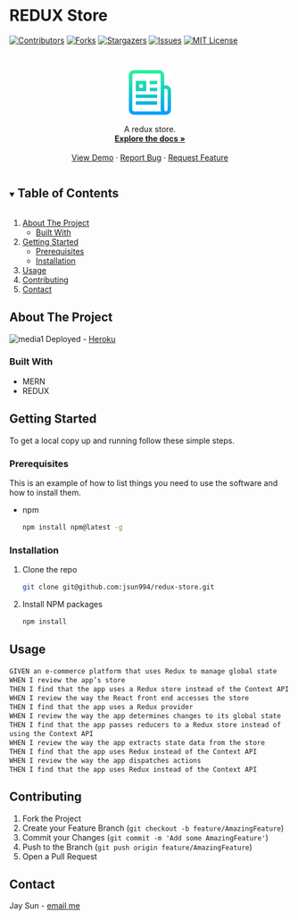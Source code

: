 # REDUX Store

[![Contributors][contributors-shield]][contributors-url]
[![Forks][forks-shield]][forks-url]
[![Stargazers][stars-shield]][stars-url]
[![Issues][issues-shield]][issues-url]
[![MIT License][license-shield]][license-url]

<!-- PROJECT LOGO -->
<br />
<p align="center">
  <a href="https://github.com/jsun994/redux-store">
    <img src="./assets/logo.png" alt="Logo" width="80" height="80">
  </a>

  <p align="center">
  A redux store.
    <br />
    <a href="https://github.com/jsun994/redux-store"><strong>Explore the docs »</strong></a>
    <br />
    <br />
    <a href="">View Demo</a>
    ·
    <a href="https://github.com/jsun994/redux-store">Report Bug</a>
    ·
    <a href="https://github.com/jsun994/redux-store">Request Feature</a>
  </p>
</p>

<!-- TABLE OF CONTENTS -->
<details open="open">
  <summary><h2 style="display: inline-block">Table of Contents</h2></summary>
  <ol>
    <li>
      <a href="#about-the-project">About The Project</a>
      <ul>
        <li><a href="#built-with">Built With</a></li>
      </ul>
    </li>
    <li>
      <a href="#getting-started">Getting Started</a>
      <ul>
        <li><a href="#prerequisites">Prerequisites</a></li>
        <li><a href="#installation">Installation</a></li>
      </ul>
    </li>
    <li><a href="#usage">Usage</a></li>
    <li><a href="#contributing">Contributing</a></li>
    <li><a href="#contact">Contact</a></li>
  </ol>
</details>

<!-- ABOUT THE PROJECT -->
## About The Project

![media1](./assets/ss1.png)
Deployed - [Heroku]()

### Built With

* MERN
* REDUX

<!-- GETTING STARTED -->
## Getting Started

To get a local copy up and running follow these simple steps.

### Prerequisites

This is an example of how to list things you need to use the software and how to install them.
* npm
  ```sh
  npm install npm@latest -g
  ```

### Installation

1. Clone the repo
   ```sh
   git clone git@github.com:jsun994/redux-store.git
   ```
2. Install NPM packages
   ```sh
   npm install
   ```

<!-- USAGE EXAMPLES -->
## Usage

    GIVEN an e-commerce platform that uses Redux to manage global state
    WHEN I review the app’s store
    THEN I find that the app uses a Redux store instead of the Context API
    WHEN I review the way the React front end accesses the store
    THEN I find that the app uses a Redux provider
    WHEN I review the way the app determines changes to its global state
    THEN I find that the app passes reducers to a Redux store instead of using the Context API
    WHEN I review the way the app extracts state data from the store
    THEN I find that the app uses Redux instead of the Context API
    WHEN I review the way the app dispatches actions
    THEN I find that the app uses Redux instead of the Context API

<!-- CONTRIBUTING -->
## Contributing

1. Fork the Project
2. Create your Feature Branch (`git checkout -b feature/AmazingFeature`)
3. Commit your Changes (`git commit -m 'Add some AmazingFeature'`)
4. Push to the Branch (`git push origin feature/AmazingFeature`)
5. Open a Pull Request

<!-- CONTACT -->
## Contact

Jay Sun - [email me](mailto:jaysun054@gmail.com)

[contributors-shield]: https://img.shields.io/github/contributors/jsun994/redux-store.svg?style=for-the-badge
[contributors-url]: https://github.com/jsun994/redux-store/graphs/contributors
[forks-shield]: https://img.shields.io/github/forks/jsun994/redux-store.svg?style=for-the-badge
[forks-url]: https://github.com/jsun994/redux-store/network/members
[stars-shield]: https://img.shields.io/github/stars/jsun994/redux-store.svg?style=for-the-badge
[stars-url]: https://github.com/jsun994/redux-store/stargazers
[issues-shield]: https://img.shields.io/github/issues/jsun994/redux-store.svg?style=for-the-badge
[issues-url]: https://github.com/jsun994/redux-store/issues
[license-shield]: https://img.shields.io/github/license/jsun994/redux-store.svg?style=for-the-badge
[license-url]: https://github.com/jsun994/redux-store/blob/master/LICENSE.txt